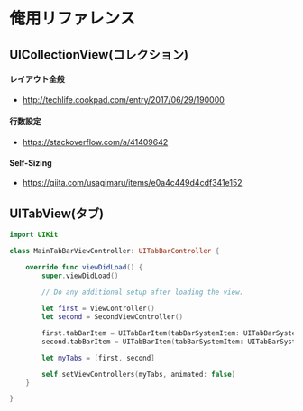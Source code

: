 # 俺用リファレンス

## UICollectionView(コレクション)

#### レイアウト全般

- http://techlife.cookpad.com/entry/2017/06/29/190000

#### 行数設定

- https://stackoverflow.com/a/41409642

#### Self-Sizing

- https://qiita.com/usagimaru/items/e0a4c449d4cdf341e152


## UITabView(タブ)

```swift
import UIKit

class MainTabBarViewController: UITabBarController {

    override func viewDidLoad() {
        super.viewDidLoad()

        // Do any additional setup after loading the view.
        
        let first = ViewController()
        let second = SecondViewController()

        first.tabBarItem = UITabBarItem(tabBarSystemItem: UITabBarSystemItem.featured, tag: 1)
        second.tabBarItem = UITabBarItem(tabBarSystemItem: UITabBarSystemItem.featured, tag: 2)

        let myTabs = [first, second]

        self.setViewControllers(myTabs, animated: false)
    }

}


```